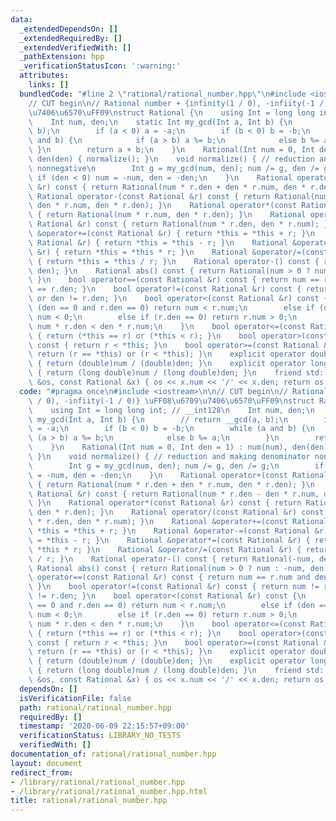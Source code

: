 ```yaml
---
data:
  _extendedDependsOn: []
  _extendedRequiredBy: []
  _extendedVerifiedWith: []
  _pathExtension: hpp
  _verificationStatusIcon: ':warning:'
  attributes:
    links: []
  bundledCode: "#line 2 \"rational/rational_number.hpp\"\n#include <iostream>\n\n\
    // CUT begin\n// Rational number + {infinity(1 / 0), -infiity(-1 / 0)} \uFF08\u6709\
    \u7406\u6570\uFF09\nstruct Rational {\n    using Int = long long int; // __int128\n\
    \    Int num, den;\n    static Int my_gcd(Int a, Int b) {\n        // return __gcd(a,\
    \ b);\n        if (a < 0) a = -a;\n        if (b < 0) b = -b;\n        while (a\
    \ and b) {\n            if (a > b) a %= b;\n            else b %= a;\n       \
    \ }\n        return a + b;\n    }\n    Rational(Int num = 0, Int den = 1) : num(num),\
    \ den(den) { normalize(); }\n    void normalize() { // reduction and making denominator\
    \ nonnegative\n        Int g = my_gcd(num, den); num /= g, den /= g;\n       \
    \ if (den < 0) num = -num, den = -den;\n    }\n    Rational operator+(const Rational\
    \ &r) const { return Rational(num * r.den + den * r.num, den * r.den); }\n   \
    \ Rational operator-(const Rational &r) const { return Rational(num * r.den -\
    \ den * r.num, den * r.den); }\n    Rational operator*(const Rational &r) const\
    \ { return Rational(num * r.num, den * r.den); }\n    Rational operator/(const\
    \ Rational &r) const { return Rational(num * r.den, den * r.num); }\n    Rational\
    \ &operator+=(const Rational &r) { return *this = *this + r; }\n    Rational &operator-=(const\
    \ Rational &r) { return *this = *this - r; }\n    Rational &operator*=(const Rational\
    \ &r) { return *this = *this * r; }\n    Rational &operator/=(const Rational &r)\
    \ { return *this = *this / r; }\n    Rational operator-() const { return Rational(-num,\
    \ den); }\n    Rational abs() const { return Rational(num > 0 ? num : -num, den);\
    \ }\n    bool operator==(const Rational &r) const { return num == r.num and den\
    \ == r.den; }\n    bool operator!=(const Rational &r) const { return num != r.num\
    \ or den != r.den; }\n    bool operator<(const Rational &r) const {\n        if\
    \ (den == 0 and r.den == 0) return num < r.num;\n        else if (den == 0) return\
    \ num < 0;\n        else if (r.den == 0) return r.num > 0;\n        else return\
    \ num * r.den < den * r.num;\n    }\n    bool operator<=(const Rational &r) const\
    \ { return (*this == r) or (*this < r); }\n    bool operator>(const Rational &r)\
    \ const { return r < *this; }\n    bool operator>=(const Rational &r) const {\
    \ return (r == *this) or (r < *this); }\n    explicit operator double() const\
    \ { return (double)num / (double)den; }\n    explicit operator long double() const\
    \ { return (long double)num / (long double)den; }\n    friend std::ostream &operator<<(std::ostream\
    \ &os, const Rational &x) { os << x.num << '/' << x.den; return os; }\n};\n"
  code: "#pragma once\n#include <iostream>\n\n// CUT begin\n// Rational number + {infinity(1\
    \ / 0), -infiity(-1 / 0)} \uFF08\u6709\u7406\u6570\uFF09\nstruct Rational {\n\
    \    using Int = long long int; // __int128\n    Int num, den;\n    static Int\
    \ my_gcd(Int a, Int b) {\n        // return __gcd(a, b);\n        if (a < 0) a\
    \ = -a;\n        if (b < 0) b = -b;\n        while (a and b) {\n            if\
    \ (a > b) a %= b;\n            else b %= a;\n        }\n        return a + b;\n\
    \    }\n    Rational(Int num = 0, Int den = 1) : num(num), den(den) { normalize();\
    \ }\n    void normalize() { // reduction and making denominator nonnegative\n\
    \        Int g = my_gcd(num, den); num /= g, den /= g;\n        if (den < 0) num\
    \ = -num, den = -den;\n    }\n    Rational operator+(const Rational &r) const\
    \ { return Rational(num * r.den + den * r.num, den * r.den); }\n    Rational operator-(const\
    \ Rational &r) const { return Rational(num * r.den - den * r.num, den * r.den);\
    \ }\n    Rational operator*(const Rational &r) const { return Rational(num * r.num,\
    \ den * r.den); }\n    Rational operator/(const Rational &r) const { return Rational(num\
    \ * r.den, den * r.num); }\n    Rational &operator+=(const Rational &r) { return\
    \ *this = *this + r; }\n    Rational &operator-=(const Rational &r) { return *this\
    \ = *this - r; }\n    Rational &operator*=(const Rational &r) { return *this =\
    \ *this * r; }\n    Rational &operator/=(const Rational &r) { return *this = *this\
    \ / r; }\n    Rational operator-() const { return Rational(-num, den); }\n   \
    \ Rational abs() const { return Rational(num > 0 ? num : -num, den); }\n    bool\
    \ operator==(const Rational &r) const { return num == r.num and den == r.den;\
    \ }\n    bool operator!=(const Rational &r) const { return num != r.num or den\
    \ != r.den; }\n    bool operator<(const Rational &r) const {\n        if (den\
    \ == 0 and r.den == 0) return num < r.num;\n        else if (den == 0) return\
    \ num < 0;\n        else if (r.den == 0) return r.num > 0;\n        else return\
    \ num * r.den < den * r.num;\n    }\n    bool operator<=(const Rational &r) const\
    \ { return (*this == r) or (*this < r); }\n    bool operator>(const Rational &r)\
    \ const { return r < *this; }\n    bool operator>=(const Rational &r) const {\
    \ return (r == *this) or (r < *this); }\n    explicit operator double() const\
    \ { return (double)num / (double)den; }\n    explicit operator long double() const\
    \ { return (long double)num / (long double)den; }\n    friend std::ostream &operator<<(std::ostream\
    \ &os, const Rational &x) { os << x.num << '/' << x.den; return os; }\n};\n"
  dependsOn: []
  isVerificationFile: false
  path: rational/rational_number.hpp
  requiredBy: []
  timestamp: '2020-06-09 22:15:57+09:00'
  verificationStatus: LIBRARY_NO_TESTS
  verifiedWith: []
documentation_of: rational/rational_number.hpp
layout: document
redirect_from:
- /library/rational/rational_number.hpp
- /library/rational/rational_number.hpp.html
title: rational/rational_number.hpp
---
```


